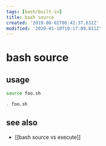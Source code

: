 ```yaml
---
tags: [bash/built-in]
title: bash source
created: '2019-08-02T06:42:37.632Z'
modified: '2020-01-10T10:17:09.811Z'
---
```


# bash source

## usage
```sh
source foo.sh

. foo.sh
```

## see also
- [[bash source vs execute]]
